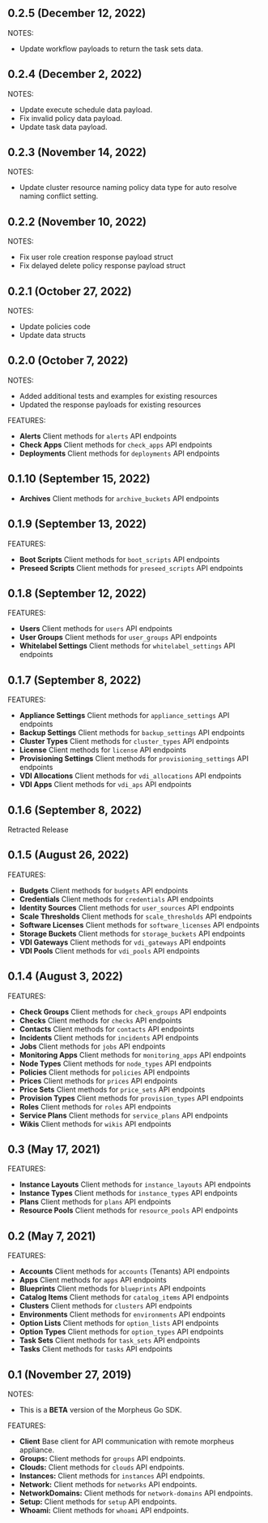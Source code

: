 ## 0.2.5 (December 12, 2022)

NOTES:

* Update workflow payloads to return the task sets data.

## 0.2.4 (December 2, 2022)

NOTES:

* Update execute schedule data payload.
* Fix invalid policy data payload.
* Update task data payload.

## 0.2.3 (November 14, 2022)

NOTES:

* Update cluster resource naming policy data type for auto resolve naming conflict setting.

## 0.2.2 (November 10, 2022)

NOTES:

* Fix user role creation response payload struct
* Fix delayed delete policy response payload struct

## 0.2.1 (October 27, 2022)

NOTES:

* Update policies code
* Update data structs

## 0.2.0 (October 7, 2022)

NOTES:

* Added additional tests and examples for existing resources
* Updated the response payloads for existing resources

FEATURES:

* **Alerts** Client methods for `alerts` API endpoints
* **Check Apps** Client methods for `check_apps` API endpoints
* **Deployments** Client methods for `deployments` API endpoints

## 0.1.10 (September 15, 2022)

* **Archives** Client methods for `archive_buckets` API endpoints

## 0.1.9 (September 13, 2022)

FEATURES:

* **Boot Scripts** Client methods for `boot_scripts` API endpoints
* **Preseed Scripts** Client methods for `preseed_scripts` API endpoints

## 0.1.8 (September 12, 2022)

FEATURES:

* **Users** Client methods for `users` API endpoints
* **User Groups** Client methods for `user_groups` API endpoints
* **Whitelabel Settings** Client methods for `whitelabel_settings` API endpoints

## 0.1.7 (September 8, 2022)

FEATURES:

* **Appliance Settings** Client methods for `appliance_settings` API endpoints
* **Backup Settings** Client methods for `backup_settings` API endpoints
* **Cluster Types** Client methods for `cluster_types` API endpoints
* **License** Client methods for `license` API endpoints
* **Provisioning Settings** Client methods for `provisioning_settings` API endpoints
* **VDI Allocations** Client methods for `vdi_allocations` API endpoints
* **VDI Apps** Client methods for `vdi_aps` API endpoints

## 0.1.6 (September 8, 2022)

Retracted Release

## 0.1.5 (August 26, 2022)

FEATURES:

* **Budgets** Client methods for `budgets` API endpoints
* **Credentials** Client methods for `credentials` API endpoints
* **Identity Sources** Client methods for `user_sources` API endpoints
* **Scale Thresholds** Client methods for `scale_thresholds` API endpoints
* **Software Licenses** Client methods for `software_licenses` API endpoints
* **Storage Buckets** Client methods for `storage_buckets` API endpoints
* **VDI Gateways** Client methods for `vdi_gateways` API endpoints
* **VDI Pools** Client methods for `vdi_pools` API endpoints

## 0.1.4 (August 3, 2022)

FEATURES:

* **Check Groups** Client methods for `check_groups` API endpoints
* **Checks** Client methods for `checks` API endpoints
* **Contacts** Client methods for `contacts` API endpoints
* **Incidents** Client methods for `incidents` API endpoints
* **Jobs** Client methods for `jobs` API endpoints
* **Monitoring Apps** Client methods for `monitoring_apps` API endpoints
* **Node Types** Client methods for `node_types` API endpoints
* **Policies** Client methods for `policies` API endpoints
* **Prices** Client methods for `prices` API endpoints
* **Price Sets** Client methods for `price_sets` API endpoints
* **Provision Types** Client methods for `provision_types` API endpoints
* **Roles** Client methods for `roles` API endpoints
* **Service Plans** Client methods for `service_plans` API endpoints
* **Wikis** Client methods for `wikis` API endpoints

## 0.3 (May 17, 2021)

FEATURES:

* **Instance Layouts** Client methods for `instance_layouts` API endpoints
* **Instance Types** Client methods for `instance_types` API endpoints
* **Plans** Client methods for `plans` API endpoints
* **Resource Pools** Client methods for `resource_pools` API endpoints

## 0.2 (May 7, 2021)

FEATURES:

* **Accounts** Client methods for `accounts` (Tenants) API endpoints
* **Apps** Client methods for `apps` API endpoints
* **Blueprints** Client methods for `blueprints` API endpoints
* **Catalog Items** Client methods for `catalog_items` API endpoints
* **Clusters** Client methods for `clusters` API endpoints
* **Environments** Client methods for `environments` API endpoints
* **Option Lists** Client methods for `option_lists` API endpoints
* **Option Types** Client methods for `option_types` API endpoints
* **Task Sets** Client methods for `task_sets` API endpoints
* **Tasks** Client methods for `tasks` API endpoints

## 0.1 (November 27, 2019)

NOTES:

* This is a **BETA** version of the Morpheus Go SDK.

FEATURES:

* **Client** Base client for API communication with remote morpheus appliance.
* **Groups:** Client methods for `groups` API endpoints.
* **Clouds:** Client methods for `clouds` API endpoints.
* **Instances:** Client methods for `instances` API endpoints.
* **Network:** Client methods for `networks` API endpoints.
* **NetworkDomains:** Client methods for `network-domains` API endpoints.
* **Setup:** Client methods for `setup` API endpoints.
* **Whoami:** Client methods for `whoami` API endpoints.

